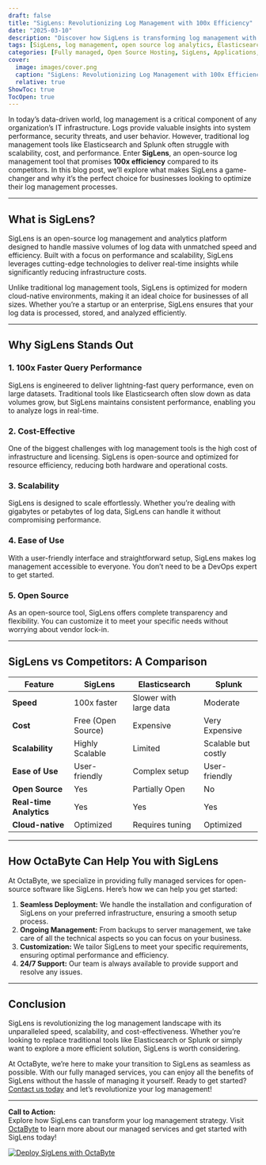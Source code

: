 ```yaml
---
draft: false
title: "SigLens: Revolutionizing Log Management with 100x Efficiency"
date: "2025-03-10"
description: "Discover how SigLens is transforming log management with unparalleled efficiency. Learn why it’s the ultimate choice for businesses seeking faster, cost-effective, and scalable log analytics compared to traditional tools like Elasticsearch and Splunk."
tags: [SigLens, log management, open source log analytics, Elasticsearch alternative, Splunk alternative, efficient log management, scalable log analytics, SigLens vs Elasticsearch, SigLens vs Splunk, open source software, OctaByte managed services]
categories: [Fully managed, Open Source Hosting, SigLens, Applications, Project Management]
cover:
  image: images/cover.png
  caption: "SigLens: Revolutionizing Log Management with 100x Efficiency"
  relative: true
ShowToc: true
TocOpen: true
---
```



In today’s data-driven world, log management is a critical component of any organization’s IT infrastructure. Logs provide valuable insights into system performance, security threats, and user behavior. However, traditional log management tools like Elasticsearch and Splunk often struggle with scalability, cost, and performance. Enter **SigLens**, an open-source log management tool that promises **100x efficiency** compared to its competitors. In this blog post, we’ll explore what makes SigLens a game-changer and why it’s the perfect choice for businesses looking to optimize their log management processes.

---

## What is SigLens?

SigLens is an open-source log management and analytics platform designed to handle massive volumes of log data with unmatched speed and efficiency. Built with a focus on performance and scalability, SigLens leverages cutting-edge technologies to deliver real-time insights while significantly reducing infrastructure costs.

Unlike traditional log management tools, SigLens is optimized for modern cloud-native environments, making it an ideal choice for businesses of all sizes. Whether you’re a startup or an enterprise, SigLens ensures that your log data is processed, stored, and analyzed efficiently.

---

## Why SigLens Stands Out

### 1. **100x Faster Query Performance**
SigLens is engineered to deliver lightning-fast query performance, even on large datasets. Traditional tools like Elasticsearch often slow down as data volumes grow, but SigLens maintains consistent performance, enabling you to analyze logs in real-time.

### 2. **Cost-Effective**
One of the biggest challenges with log management tools is the high cost of infrastructure and licensing. SigLens is open-source and optimized for resource efficiency, reducing both hardware and operational costs.

### 3. **Scalability**
SigLens is designed to scale effortlessly. Whether you’re dealing with gigabytes or petabytes of log data, SigLens can handle it without compromising performance.

### 4. **Ease of Use**
With a user-friendly interface and straightforward setup, SigLens makes log management accessible to everyone. You don’t need to be a DevOps expert to get started.

### 5. **Open Source**
As an open-source tool, SigLens offers complete transparency and flexibility. You can customize it to meet your specific needs without worrying about vendor lock-in.

---

## SigLens vs Competitors: A Comparison

| Feature                | SigLens               | Elasticsearch         | Splunk                |
|------------------------|-----------------------|-----------------------|-----------------------|
| **Speed**              | 100x faster           | Slower with large data| Moderate              |
| **Cost**               | Free (Open Source)    | Expensive             | Very Expensive        |
| **Scalability**        | Highly Scalable       | Limited               | Scalable but costly   |
| **Ease of Use**        | User-friendly         | Complex setup         | User-friendly         |
| **Open Source**        | Yes                   | Partially Open        | No                    |
| **Real-time Analytics**| Yes                   | Yes                   | Yes                   |
| **Cloud-native**       | Optimized             | Requires tuning       | Optimized             |

---

## How OctaByte Can Help You with SigLens

At OctaByte, we specialize in providing fully managed services for open-source software like SigLens. Here’s how we can help you get started:

1. **Seamless Deployment:** We handle the installation and configuration of SigLens on your preferred infrastructure, ensuring a smooth setup process.
2. **Ongoing Management:** From backups to server management, we take care of all the technical aspects so you can focus on your business.
3. **Customization:** We tailor SigLens to meet your specific requirements, ensuring optimal performance and efficiency.
4. **24/7 Support:** Our team is always available to provide support and resolve any issues.

---

## Conclusion

SigLens is revolutionizing the log management landscape with its unparalleled speed, scalability, and cost-effectiveness. Whether you’re looking to replace traditional tools like Elasticsearch or Splunk or simply want to explore a more efficient solution, SigLens is worth considering.

At OctaByte, we’re here to make your transition to SigLens as seamless as possible. With our fully managed services, you can enjoy all the benefits of SigLens without the hassle of managing it yourself. Ready to get started? [Contact us today](https://octabyte.io) and let’s revolutionize your log management!

---

**Call to Action:**  
Explore how SigLens can transform your log management strategy. Visit [OctaByte](https://octabyte.io) to learn more about our managed services and get started with SigLens today!

[![Deploy SigLens with OctaByte](/images/deploy-on-octabyte.png)](https://octabyte.io/fully-managed-open-source-services/applications/project-management/siglens)